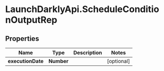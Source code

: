 # LaunchDarklyApi.ScheduleConditionOutputRep

## Properties

Name | Type | Description | Notes
------------ | ------------- | ------------- | -------------
**executionDate** | **Number** |  | [optional] 


